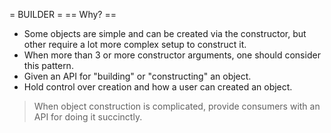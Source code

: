 ﻿= BUILDER =
== Why? ==
- Some objects are simple and can be created via the constructor, but other require a lot more complex setup to construct it.
- When more than 3 or more constructor arguments, one should consider this pattern.
- Given an API for "building" or "constructing" an object.
- Hold control over creation and how a user can created an object.

> When object construction is complicated, provide consumers with an API for doing it succinctly.
